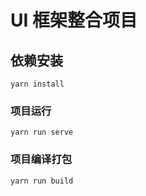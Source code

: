 # UI 框架整合项目

## 依赖安装
```
yarn install
```

### 项目运行
```
yarn run serve
```

### 项目编译打包
```
yarn run build
```
